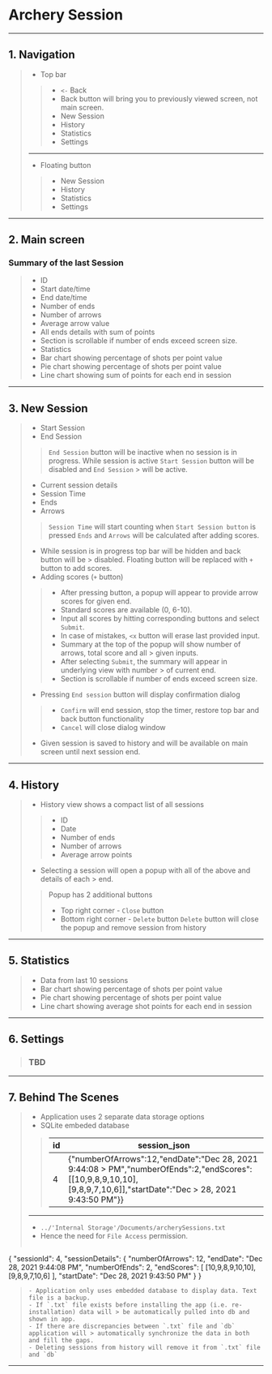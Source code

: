 # Archery Session
---
## 1. Navigation
> - Top bar
> > - `<-` Back
> >  - Back button will bring you to previously viewed screen, not main screen.
> > - New Session
> > - History
> > - Statistics
> > - Settings
> ---
> - Floating button
> > - New Session
> > - History
> > - Statistics
> > - Settings
---
## 2. Main screen
### Summary of the last Session
> - ID
> - Start date/time
> - End date/time
> - Number of ends
> - Number of arrows
> - Average arrow value
> - All ends details with sum of points
>  - Section is scrollable if number of ends exceed screen size.
> - Statistics
>  - Bar chart showing percentage of shots per point value
>  - Pie chart showing percentage of shots per point value
>  - Line chart showing sum of points for each end in session
---
## 3. New Session
> - Start Session
> - End Session
> >`End Session` button will be inactive when no session is in progress.
> > While session is active `Start Session` button will be disabled and `End Session` > will be active.
> - Current session details
 > - Session Time
 > - Ends
 > - Arrows
> > `Session Time` will start counting when `Start Session button` is pressed
> > `Ends` and `Arrows` will be calculated after adding scores.
> - While session is in progress top bar will be hidden and back button will be > disabled. Floating button will be replaced with `+` button to add scores.
> - Adding scores (`+` button)
> > - After pressing button, a popup will appear to provide arrow scores for given end.
> >  - Standard scores are available (0, 6-10).
> > - Input all scores by hitting corresponding buttons and select `Submit`.
> > - In case of mistakes, `<x` button will erase last provided input.
> > - Summary at the top of the popup will show number of arrows, total score and all > given inputs.
> > - After selecting `Submit`, the summary will appear in underlying view with number > of current end.
> >  - Section is scrollable if number of ends exceed screen size.
> - Pressing `End session` button will display confirmation dialog
> > - `Confirm` will end session, stop the timer, restore top bar and back button functionality
> > - `Cancel` will close dialog window
> - Given session is saved to history and will be available on main screen until next session end.

---
## 4. History
> - History view shows a compact list of all sessions
> > - ID
> > - Date
> > - Number of ends
> > - Number of arrows
> > - Average arrow points
> - Selecting a session will open a popup with all of the above and details of each > end.
> > Popup has 2 additional buttons
> > - Top right corner - `Close` button
> > - Bottom right corner - `Delete` button
> > `Delete` button will close the popup and remove session from history

---
## 5. Statistics
> - Data from last 10 sessions
> - Bar chart showing percentage of shots per point value
> - Pie chart showing percentage of shots per point value
> - Line chart showing average shot points for each end in session
---
## 6. Settings
> ### TBD
---
## 7. Behind The Scenes
> - Application uses 2 separate data storage options
>  - SQLite embeded database
> > | id | session_json  
> > | ----------- | ----------- |
> > | 4 | {"numberOfArrows":12,"endDate":"Dec 28, 2021 9:44:08 > PM","numberOfEnds":2,"endScores":[[10,9,8,9,10,10],[9,8,9,7,10,6]],"startDate":"Dec > 28, 2021 9:43:50 PM"}} |
> ---
>  - `../'Internal Storage'/Documents/archerySessions.txt`
>   - Hence the need for `File Access` permission.
> > ```
{
  "sessionId": 4,
  "sessionDetails": {
    "numberOfArrows": 12,
    "endDate": "Dec 28, 2021 9:44:08 PM",
    "numberOfEnds": 2,
    "endScores": [
      [10,9,8,9,10,10],
      [9,8,9,7,10,6]
    ],
    "startDate": "Dec 28, 2021 9:43:50 PM"
  }
}
> ```
> - Application only uses embedded database to display data. Text file is a backup.
> - If `.txt` file exists before installing the app (i.e. re-installation) data will > be automatically pulled into db and shown in app.
> - If there are discrepancies between `.txt` file and `db` application will > automatically synchronize the data in both and fill the gaps.
> - Deleting sessions from history will remove it from `.txt` file and `db`
---
